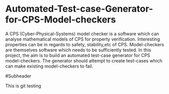 # Automated-Test-case-Generator-for-CPS-Model-checkers
A CPS (Cyber-Physical-Systems) model checker is a software which can analyse mathematical models of CPS for property verification. Interesting properties can be in regards to safety, stability,etc of CPS. Model-checkers are themselves software which needs to be sufficiently tested. In this project, the aim is to build an automated test-case generator for CPS model-checkers. The generator should attempt to create test-cases which can make existing model-checkers to fail.

#Subheader

This is git testing

